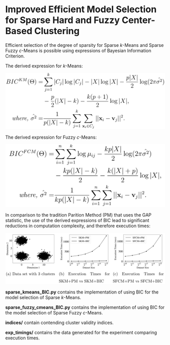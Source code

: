 # Improved Efficient Model Selection for Sparse Hard and Fuzzy Center-Based Clustering

Efficient selection of the degree of sparsity for Sparse $k$-Means and Sparse Fuzzy $c$-Means is possible using expressions of Bayesian Information Criterion.

The derived expression for $k$-Means:

<center>
<img src="https://raw.githubusercontent.com/Avisek20/sparse_clustering_BIC/master/imgs/skm_bic.png" width="600">
</center>


The derived expression for Fuzzy $c$-Means:

<center>
<img src="https://raw.githubusercontent.com/Avisek20/sparse_clustering_BIC/master/imgs/sfcm_bic.png" width="600">
</center>


In comparison to the tradition Parition Method (PM) that uses the GAP statistic, the use of the derived expressions of BIC lead to significant reductions in computation complexity, and therefore execution times:

![timings](https://raw.githubusercontent.com/Avisek20/sparse_clustering_BIC/master/imgs/timings.png)

**sparse_kmeans_BIC.py** contains the implementation of using BIC for the model selection of Sparse $k$-Means.

**sparse_fuzzy_cmeans_BIC.py** contains the implementation of using BIC for the model selection of Sparse Fuzzy $c$-Means.

**indices/** contain contending cluster validity indices.

**exp_timings/** contains the data generated for the experiment comparing execution times.
